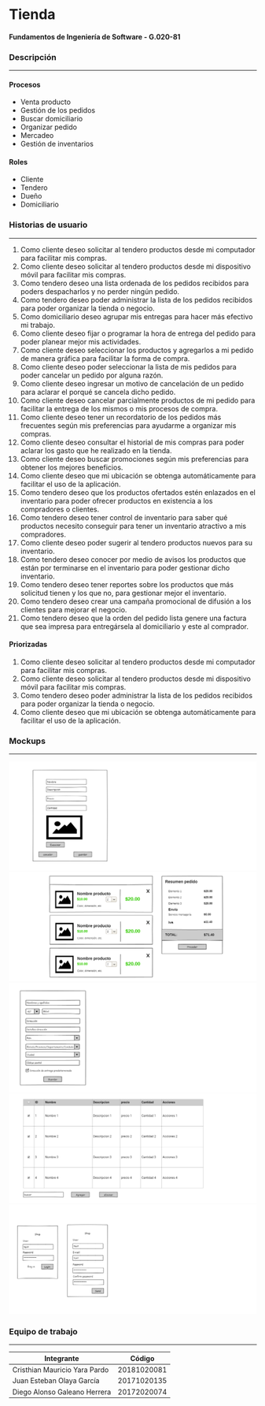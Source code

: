 # Tienda
#### Fundamentos de Ingeniería de Software - G.020-81


### Descripción
---
#### Procesos
- Venta producto
- Gestión de los pedidos
- Buscar domiciliario
- Organizar pedido 
- Mercadeo
- Gestión de inventarios
#### Roles
- Cliente
- Tendero
- Dueño
- Domiciliario

### Historias de usuario
---
1. Como cliente deseo solicitar al tendero productos desde mi computador para facilitar mis compras.
2. Como cliente deseo solicitar al tendero productos desde mi dispositivo móvil para facilitar mis compras.
3. Como tendero deseo una lista ordenada de los pedidos recibidos para poders despacharlos y no perder ningún pedido.
4. Como tendero deseo poder administrar la lista de los pedidos recibidos para poder organizar la tienda o negocio.
5. Como domiciliario deseo agrupar mis entregas para hacer más efectivo mi trabajo.
6. Como cliente deseo fijar o programar la hora de entrega del pedido para poder planear mejor mis actividades.
7. Como cliente deseo seleccionar los productos y agregarlos a mi pedido de manera gráfica para facilitar la forma de compra.
8. Como cliente deseo poder seleccionar la lista de mis pedidos para poder cancelar un pedido por alguna razón.
9. Como cliente deseo ingresar un motivo de cancelación de un pedido para aclarar el porqué se cancela dicho pedido.
10. Como cliente deseo cancelar parcialmente productos de mi pedido para facilitar la entrega de los mismos o mis procesos de compra.
11. Como cliente deseo tener un recordatorio de los pedidos más frecuentes según mis preferencias para ayudarme a organizar mis compras.
12. Como cliente deseo consultar el historial de mis compras para poder aclarar los gasto que he realizado en la tienda.
13. Como cliente deseo buscar promociones según mis preferencias para obtener los mejores beneficios.
14. Como cliente deseo que mi ubicación se obtenga automáticamente para facilitar el uso de la aplicación.
15. Como tendero deseo que los productos ofertados estén enlazados en el inventario para poder ofrecer productos en existencia a los compradores o clientes.
16. Como tendero deseo tener control de inventario para saber qué productos necesito conseguir para tener un inventario atractivo a mis compradores.
17. Como cliente deseo poder sugerir al tendero productos nuevos para su inventario.
18. Como tendero deseo conocer por medio de avisos los productos que están por terminarse en el inventario para poder gestionar dicho inventario.
19. Como tendero deseo tener reportes sobre los productos que más solicitud tienen y los que no, para gestionar mejor el inventario.
20. Como tendero deseo crear una campaña promocional de difusión a los clientes para mejorar el negocio. 
21. Como tendero deseo que la orden del pedido lista genere una factura que sea impresa para entregársela al domiciliario y este al comprador.
#### Priorizadas
1. Como cliente deseo solicitar al tendero productos desde mi computador para facilitar mis compras.
2. Como cliente deseo solicitar al tendero productos desde mi dispositivo móvil para facilitar mis compras.
3. Como tendero deseo poder administrar la lista de los pedidos recibidos para poder organizar la tienda o negocio.
4. Como cliente deseo que mi ubicación se obtenga automáticamente para facilitar el uso de la aplicación.
### Mockups
---
![agregar_producto](https://github.com/DiegoGaleano/Tienda-FIS/blob/master/Mockups/agregar_producto.png)
![carrito_web](https://github.com/DiegoGaleano/Tienda-FIS/blob/master/Mockups/carrito_web.png)
![dir_entrega](https://github.com/DiegoGaleano/Tienda-FIS/blob/master/Mockups/dir_entrega.png)
![inventario](https://github.com/DiegoGaleano/Tienda-FIS/blob/master/Mockups/inventario.png)
![login](https://github.com/DiegoGaleano/Tienda-FIS/blob/master/Mockups/login.png)
### Equipo de trabajo
---
Integrante  | Código
------------- | -------------
Cristhian Mauricio Yara Pardo | 20181020081
Juan Esteban Olaya García | 20171020135
Diego Alonso Galeano Herrera | 20172020074